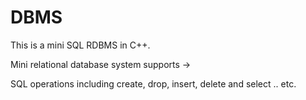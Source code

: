 # DBMS
This is a mini SQL RDBMS in C++.

Mini relational database system supports ->

SQL operations including create, drop, insert, delete and select .. etc.
